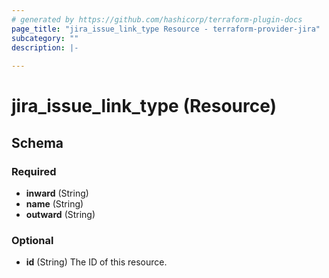 ```yaml
---
# generated by https://github.com/hashicorp/terraform-plugin-docs
page_title: "jira_issue_link_type Resource - terraform-provider-jira"
subcategory: ""
description: |-
  
---
```


# jira_issue_link_type (Resource)





<!-- schema generated by tfplugindocs -->
## Schema

### Required

- **inward** (String)
- **name** (String)
- **outward** (String)

### Optional

- **id** (String) The ID of this resource.


